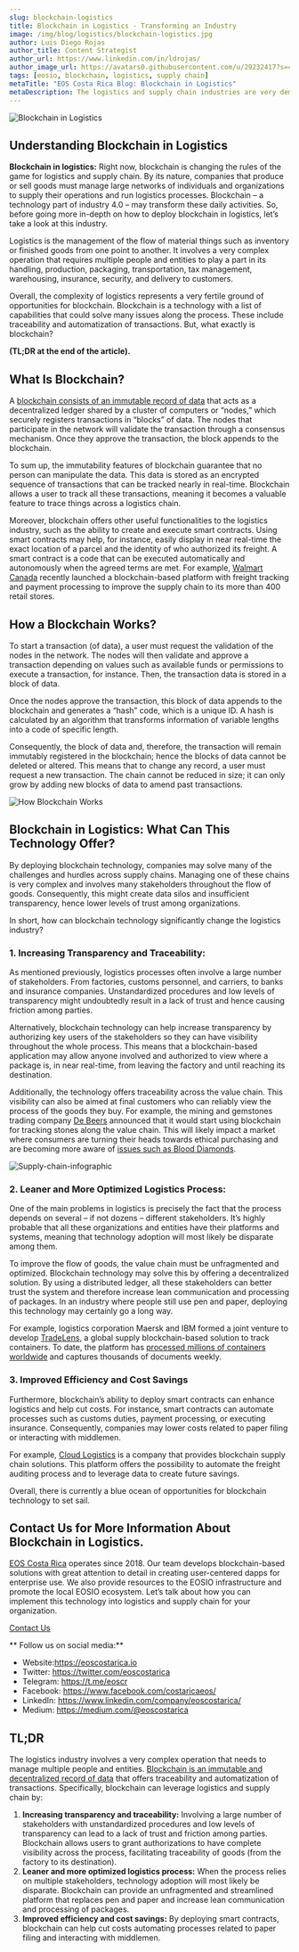 ```yaml
---
slug: blockchain-logistics
title: Blockchain in Logistics - Transforming an Industry
image: /img/blog/logistics/blockchain-logistics.jpg
author: Luis Diego Rojas
author_title: Content Strategist
author_url: https://www.linkedin.com/in/ldrojas/
author_image_url: https://avatars0.githubusercontent.com/u/29232417?s=400&u=032f18555bd97e3d90f3ddfb5b2dc72dfcf0d11b&v=4
tags: [eosio, blockchain, logistics, supply chain]
metaTitle: "EOS Costa Rica Blog: Blockchain in Logistics"
metaDescription: The logistics and supply chain industries are very demanding and complex. Blockchain in logistics can improve efficiency, traceability and transparency.
---
```


![Blockchain in Logistics](/img/blog/logistics/blockchain-logistics.jpg)

## **Understanding Blockchain in Logistics**

**Blockchain in logistics:** Right now, blockchain is changing the rules of the game for logistics and supply chain. By its nature, companies that produce or sell goods must manage large networks of individuals and organizations to supply their operations and run logistics processes. Blockchain – a technology part of industry 4.0 – may transform these daily activities. So, before going more in-depth on how to deploy blockchain in logistics, let’s take a look at this industry.

Logistics is the management of the flow of material things such as inventory or finished goods from one point to another. It involves a very complex operation that requires multiple people and entities to play a part in its handling, production, packaging, transportation, tax management, warehousing, insurance, security, and delivery to customers. 

Overall, the complexity of logistics represents a very fertile ground of opportunities for blockchain. Blockchain is a technology with a list of capabilities that could solve many issues along the process. These include traceability and automatization of transactions. But, what exactly is blockchain?

**(TL;DR at the end of the article).**

<!--truncate-->

## **What Is Blockchain?**

A [blockchain consists of an immutable record of data](https://eoscostarica.io/blog/what-is-blockchain) that acts as a decentralized ledger shared by a cluster of computers or “nodes,” which securely registers transactions in “blocks” of data. The nodes that participate in the network will validate the transaction through a consensus mechanism. Once they approve the transaction, the block appends to the blockchain. 

To sum up, the immutability features of blockchain guarantee that no person can manipulate the data. This data is stored as an encrypted sequence of transactions that can be tracked nearly in real-time. Blockchain allows a user to track all these transactions, meaning it becomes a valuable feature to trace things across a logistics chain. 

Moreover, blockchain offers other useful functionalities to the logistics industry, such as the ability to create and execute smart contracts. Using smart contracts may help, for instance, easily display in near real-time the exact location of a parcel and the identity of who authorized its freight. A smart contract is a code that can be executed automatically and autonomously when the agreed terms are met. For example, [Walmart Canada](https://www.computerworld.com/article/3454336/walmart-launches-world-s-largest-blockchain-based-freight-and-payment-network.html?utm_source=hs_email&utm_medium=email&utm_content=79697372&_hsenc=p2ANqtz--W52pX5g6pP-QMxqrb4PPzAPPdkQcN06hNhlcps8fx1Jk6AXz3i137XT1S8az4NDl0ntkiSyPn7Wn7lo8nF5LScW3_Yw&_hsmi=79697372) recently launched a blockchain-based platform with freight tracking and payment processing to improve the supply chain to its more than 400 retail stores.

## **How a Blockchain Works?**

To start a transaction (of data), a user must request the validation of the nodes in the network. The nodes will then validate and approve a transaction depending on values such as available funds or permissions to execute a transaction, for instance. Then, the transaction data is stored in a block of data.

Once the nodes approve the transaction, this block of data appends to the blockchain and generates a “hash” code, which is a unique ID. A hash is calculated by an algorithm that transforms information of variable lengths into a code of specific length. 

Consequently, the block of data and, therefore, the transaction will remain immutably registered in the blockchain; hence the blocks of data cannot be deleted or altered. This means that to change any record, a user must request a new transaction. The chain cannot be reduced in size; it can only grow by adding new blocks of data to amend past transactions. 

![How Blockchain Works ](/img/blog/logistics/how-blockhain-works.png)

## **Blockchain in Logistics: What Can This Technology Offer?**

By deploying blockchain technology, companies may solve many of the challenges and hurdles across supply chains. Managing one of these chains is very complex and involves many stakeholders throughout the flow of goods. Consequently, this might create data silos and insufficient transparency, hence lower levels of trust among organizations.

In short, how can blockchain technology significantly change the logistics industry?

### **1\. Increasing Transparency and Traceability:**

As mentioned previously, logistics processes often involve a large number of stakeholders. From factories, customs personnel, and carriers, to banks and insurance companies. Unstandardized procedures and low levels of transparency might undoubtedly result in a lack of trust and hence causing friction among parties. 

Alternatively, blockchain technology can help increase transparency by authorizing key users of the stakeholders so they can have visibility throughout the whole process. This means that a blockchain-based application may allow anyone involved and authorized to view where a package is, in near real-time, from leaving the factory and until reaching its destination. 

Additionally, the technology offers traceability across the value chain. This visibility can also be aimed at final customers who can reliably view the process of the goods they buy. For example, the mining and gemstones trading company [De Beers](https://www.debeersgroup.com/media/company-news) announced that it would start using blockchain for tracking stones along the value chain. This will likely impact a market where consumers are turning their heads towards ethical purchasing and are becoming more aware of [issues such as Blood Diamonds](https://www.forbes.com/sites/bernardmarr/2018/03/14/how-blockchain-could-end-the-trade-in-blood-diamonds-an-incredible-use-case-everyone-should-read/#22a75fce387d).

![Supply-chain-infographic](/img/blog/logistics/Supply-chain-infographic.png)

### **2\. Leaner and More Optimized Logistics Process:**

One of the main problems in logistics is precisely the fact that the process depends on several – if not dozens – different stakeholders. It’s highly probable that all these organizations and entities have their platforms and systems, meaning that technology adoption will most likely be disparate among them. 

To improve the flow of goods, the value chain must be unfragmented and optimized. Blockchain technology may solve this by offering a decentralized solution. By using a distributed ledger, all these stakeholders can better trust the system and therefore increase lean communication and processing of packages. In an industry where people still use pen and paper, deploying this technology may certainly go a long way. 

For example, logistics corporation Maersk and IBM formed a joint venture to develop [TradeLens](https://www.tradelens.com/), a global supply blockchain-based solution to track containers. To date, the platform has [processed millions of containers worldwide](https://cointelegraph.com/news/standard-chartered-joins-ibm-and-maersks-blockchain-shipping-platform) and captures thousands of documents weekly.

### **3\. Improved Efficiency and Cost Savings**

Furthermore, blockchain’s ability to deploy smart contracts can enhance logistics and help cut costs. For instance, smart contracts can automate processes such as customs duties, payment processing, or executing insurance. Consequently, companies may lower costs related to paper filing or interacting with middlemen. 

For example, [Cloud Logistics](https://www.gocloudlogistics.com/) is a company that provides blockchain supply chain solutions. This platform offers the possibility to automate the freight auditing process and to leverage data to create future savings. 

Overall, there is currently a blue ocean of opportunities for blockchain technology to set sail.

## **Contact Us for More Information About Blockchain in Logistics.**

[EOS Costa Rica](https://eoscostarica.io/) operates since 2018\. Our team develops blockchain-based solutions with great attention to detail in creating user-centered dapps for enterprise use. We also provide resources to the EOSIO infrastructure and promote the local EOSIO ecosystem. Let’s talk about how you can implement this technology into logistics and supply chain for your organization. 

[Contact Us](https://eoscostarica.io/contact-us)

** Follow us on social media:**

*   Website:https://eoscostarica.io
*   Twitter: https://twitter.com/eoscostarica
*   Telegram: https://t.me/eoscr
*   Facebook: https://www.facebook.com/costaricaeos/
*   LinkedIn: https://www.linkedin.com/company/eoscostarica/
*   Medium: https://medium.com/@eoscostarica

## TL;DR

The logistics industry involves a very complex operation that needs to manage multiple people and entities. [Blockchain is an immutable and decentralized record of data](https://eoscostarica.io/blog/what-is-blockchain) that offers traceability and automatization of transactions. Specifically, blockchain can leverage logistics and supply chain by:

1.  **Increasing transparency and traceability:** Involving a large number of stakeholders with unstandardized procedures and low levels of transparency can lead to a lack of trust and friction among parties. Blockchain allows users to grant authorizations to have complete visibility across the process, facilitating traceability of goods (from the factory to its destination).
2.  **Leaner and more optimized logistics process:** When the process relies on multiple stakeholders, technology adoption will most likely be disparate. Blockchain can provide an unfragmented and streamlined platform that replaces pen and paper and increase lean communication and processing of packages.
3.  **Improved efficiency and cost savings:** By deploying smart contracts, blockchain can help cut costs automating processes related to paper filing and interacting with middlemen.
